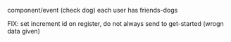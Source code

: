 component/event     (check dog)
each user has friends-dogs


FIX:
set increment id
on register, do not always send to get-started (wrogn data given)